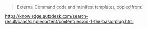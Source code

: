 > External Command code and manifest templates, copied from: 

https://knowledge.autodesk.com/search-result/caas/simplecontent/content/lesson-1-the-basic-plug.html
